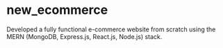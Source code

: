 # new_ecommerce
 Developed a fully functional e-commerce website from scratch using the MERN (MongoDB, Express.js, React.js, Node.js) stack.
